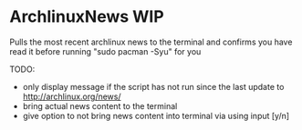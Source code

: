 ArchlinuxNews WIP
=================

Pulls the most recent archlinux news to the terminal and confirms you have read it before running "sudo pacman -Syu" for you


TODO:
- only display message if the script has not run since the last update to http://archlinux.org/news/
- bring actual news content to the terminal
- give option to not bring news content into terminal via using input [y/n]
